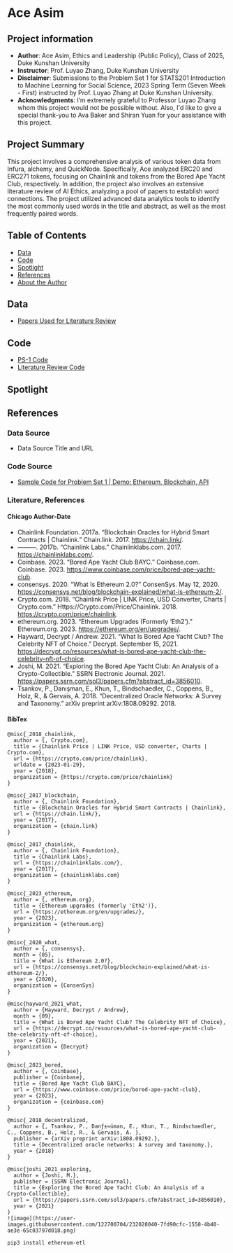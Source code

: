 # Ace Asim
## Project information
- **Author**: Ace Asim, Ethics and Leadership (Public Policy), Class of 2025, Duke Kunshan University
- **Instructor**: Prof. Luyao Zhang, Duke Kunshan University
- **Disclaimer**: Submissions to the Problem Set 1 for STATS201 Introduction to Machine Learning for Social Science, 2023 Spring Term (Seven Week - First) instructed by Prof. Luyao Zhang at Duke Kunshan University.
- **Acknowledgments**: I’m extremely grateful to Professor Luyao Zhang whom this project would not be possible without. Also, I'd like to give a special thank-you to Ava Baker and Shiran Yuan for your assistance with this project.

## Project Summary
This project involves a comprehensive analysis of various token data from Infura, alchemy, and QuickNode. Specifically, Ace analyzed ERC20 and ERC271 tokens, focusing on Chainlink and tokens from the Bored Ape Yacht Club, respectively. In addition, the project also involves an extensive literature review of AI Ethics, analyzing a pool of papers to establish word connections. The project utilized advanced data analytics tools to identify the most commonly used words in the title and abstract, as well as the most frequently paired words. 
  
 

## Table of Contents
- [Data](https://github.com/Rising-Stars-by-Sunshine/stats201-PS1-Ace#data) 
- [Code](https://github.com/Rising-Stars-by-Sunshine/stats201-PS1-Ace#code)
- [Spotlight](https://github.com/Rising-Stars-by-Sunshine/stats201-PS1-Ace#spotlight)
- [References](https://github.com/Rising-Stars-by-Sunshine/stats201-PS1-Ace#references)
- [About the Author](https://github.com/Rising-Stars-by-Sunshine/stats201-PS1-Ace#abouttheauthor)



## Data
- [Papers Used for Literature Review]()


## Code
- [PS-1 Code](https://github.com/Rising-Stars-by-Sunshine/stats201-PS1-Ace/blob/main/code/A_Asim_PS_1___Ethereum_Blockchain_API.ipynb)
- [Literature Review Code]()

## Spotlight


## References

### Data Source
- Data Source Title and URL
### Code Source
- [Sample Code for Problem Set 1 | Demo: Ethereum, Blockchain, API](https://github.com/sunshineluyao/EthereumETL-Instructions/blob/main/Problem_Set_1_Demo_Ethereum_Blockchain_API.ipynb)

### Literature, References
#### Chicago Author-Date
- Chainlink Foundation. 2017a. “Blockchain Oracles for Hybrid Smart Contracts | Chainlink.” Chain.link. 2017. https://chain.link/.
- ———. 2017b. “Chainlink Labs.” Chainlinklabs.com. 2017. https://chainlinklabs.com/.
- Coinbase. 2023. “Bored Ape Yacht Club BAYC.” Coinbase.com. Coinbase. 2023. https://www.coinbase.com/price/bored-ape-yacht-club.
- consensys. 2020. “What Is Ethereum 2.0?” ConsenSys. May 12, 2020. https://consensys.net/blog/blockchain-explained/what-is-ethereum-2/.
- Crypto.com. 2018. “Chainlink Price | LINK Price, USD Converter, Charts | Crypto.com.” Https://Crypto.com/Price/Chainlink. 2018. https://crypto.com/price/chainlink.
- ethereum.org. 2023. “Ethereum Upgrades (Formerly ‘Eth2’).” Ethereum.org. 2023. https://ethereum.org/en/upgrades/.
- Hayward, Decrypt / Andrew. 2021. “What Is Bored Ape Yacht Club? The Celebrity NFT of Choice.” Decrypt. September 15, 2021. https://decrypt.co/resources/what-is-bored-ape-yacht-club-the-celebrity-nft-of-choice.
- Joshi, M. 2021. “Exploring the Bored Ape Yacht Club: An Analysis of a Crypto-Collectible.” SSRN Electronic Journal. 2021. https://papers.ssrn.com/sol3/papers.cfm?abstract_id=3856010.
- Tsankov, P., Danışman, E., Khun, T., Bindschaedler, C., Coppens, B., Holz, R., & Gervais, A. 2018. “Decentralized Oracle Networks: A Survey and Taxonomy.” arXiv preprint arXiv:1808.09292. 2018.

#### BibTex
```
@misc{_2018_chainlink,
  author = {, Crypto.com},
  title = {Chainlink Price | LINK Price, USD converter, Charts | Crypto.com},
  url = {https://crypto.com/price/chainlink},
  urldate = {2023-01-29},
  year = {2018},
  organization = {https://crypto.com/price/chainlink}
}

@misc{_2017_blockchain,
  author = {, Chainlink Foundation},
  title = {Blockchain Oracles for Hybrid Smart Contracts | Chainlink},
  url = {https://chain.link/},
  year = {2017},
  organization = {chain.link}
}

@misc{_2017_chainlink,
  author = {, Chainlink Foundation},
  title = {Chainlink Labs},
  url = {https://chainlinklabs.com/},
  year = {2017},
  organization = {chainlinklabs.com}
}

@misc{_2023_ethereum,
  author = {, ethereum.org},
  title = {Ethereum upgrades (formerly 'Eth2')},
  url = {https://ethereum.org/en/upgrades/},
  year = {2023},
  organization = {ethereum.org}
}

@misc{_2020_what,
  author = {, consensys},
  month = {05},
  title = {What is Ethereum 2.0?},
  url = {https://consensys.net/blog/blockchain-explained/what-is-ethereum-2/},
  year = {2020},
  organization = {ConsenSys}
}

@misc{hayward_2021_what,
  author = {Hayward, Decrypt / Andrew},
  month = {09},
  title = {What is Bored Ape Yacht Club? The Celebrity NFT of Choice},
  url = {https://decrypt.co/resources/what-is-bored-ape-yacht-club-the-celebrity-nft-of-choice},
  year = {2021},
  organization = {Decrypt}
}

@misc{_2023_bored,
  author = {, Coinbase},
  publisher = {Coinbase},
  title = {Bored Ape Yacht Club BAYC},
  url = {https://www.coinbase.com/price/bored-ape-yacht-club},
  year = {2023},
  organization = {coinbase.com}
}

@misc{_2018_decentralized,
  author = {, Tsankov, P., Danƒ±≈üman, E., Khun, T., Bindschaedler, C., Coppens, B., Holz, R., & Gervais, A. },
  publisher = {arXiv preprint arXiv:1808.09292.},
  title = {Decentralized oracle networks: A survey and taxonomy.},
  year = {2018}
}

@misc{joshi_2021_exploring,
  author = {Joshi, M.},
  publisher = {SSRN Electronic Journal},
  title = {Exploring the Bored Ape Yacht Club: An Analysis of a Crypto-Collectible},
  url = {https://papers.ssrn.com/sol3/papers.cfm?abstract_id=3856010},
  year = {2021}
}
![image](https://user-images.githubusercontent.com/122700704/232028040-7fd90cfc-1558-4b40-ae3e-65c03797d018.png)

```



```
pip3 install ethereum-etl
```
